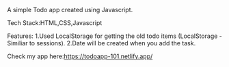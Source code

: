 A simple Todo app created using Javascript.

Tech Stack:HTML,CSS,Javascript

Features: 
	1.Used LocalStorage for getting the old todo items (LocalStorage - Similiar to sessions). 
	2.Date will be created when you add the task.

Check my app here:https://todoapp-101.netlify.app/
